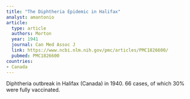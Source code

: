 ```yaml
---
title: "The Diphtheria Epidemic in Halifax"
analyst: amantonio
article:
  type: article
  authors: Morton
  year: 1941
  journal: Can Med Assoc J
  link: https://www.ncbi.nlm.nih.gov/pmc/articles/PMC1826600/
  pubmed: PMC1826600
countries:
- Canada
---
```


Diphtheria outbreak in Halifax (Canada) in 1940. 66 cases, of which 30% were fully vaccinated.
